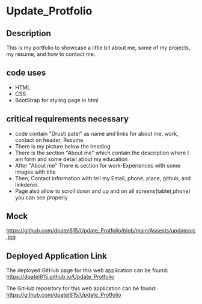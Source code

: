 # Update_Protfolio

## Description

This is my portfolio to showcase a little bit about me, some of my projects, my resume, and how to contact me.

## code uses
* HTML
* CSS
* BootStrap for styling page in html

## critical requirements necessary

  * code contain "Drusti patel" as name and links for about me, work, contact on header, Resume
  * There is my picture below the heading
  * There is the section "About me" which contain the description where I am form and some detail about my education
  * After "About me" There is section for work-Experiences with some images with title
  * Then, Contact information with tell my Email, phone, place, github, and linkdenin.
  * Page also allow to scroll down and up and on all screens(tablet,phone) you can see properly

## Mock 
https://github.com/dpatel615/Update_Protfolio/blob/main/Assests/updatepic.jpg

## Deployed Application Link

The deployed GitHub page for this web application can be found:  https://dpatel615.github.io/Update_Protfolio

The GitHub repository for this web application can be found: https://github.com/dpatel615/Update_Protfolio
